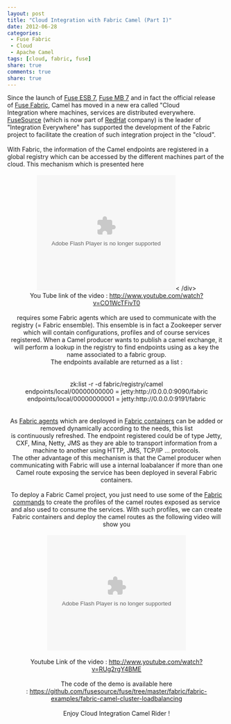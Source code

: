 ```yaml
---
layout: post
title: "Cloud Integration with Fabric Camel (Part I)"
date: 2012-06-28
categories:
 - Fuse Fabric
 - Cloud
 - Apache Camel
tags: [cloud, fabric, fuse]
share: true
comments: true
share: true
---
```


<div class='post'>
Since the launch of <a href="http://fusesource.com/products/fuse-esb-enterprise/" target="_blank">Fuse ESB 7</a>, <a href="http://fusesource.com/products/fuse-mq-enterprise/" target="_blank">Fuse MB 7</a>
 and in fact the official release of&nbsp;<a href="http://fuse.fusesource.org/fabric/download.html" target="_blank">Fuse Fabric</a>, Camel has moved in a new era called "Cloud Integration&nbsp;where machines,
  services are distributed everywhere.<br /><a href="http://www.fusesource.com/" target="_blank">FuseSource</a>&nbsp;(which is now part of <a href="http://www.redhat.com/" target="_blank">RedHat</a> company)
   is the leader of "Integration Everywhere" has supported the development of the Fabric project to facilitate the creation of such integration project in the "cloud".<br /><br />
   With Fabric, the information of the Camel endpoints are registered in a global registry which can be accessed by the different machines part of the cloud.
   This mechanism which is presented here<br /><br />
   <div class="separator" style="clear: both; text-align: center;"><object width="320" height="266" class="BLOG_video_class" id="BLOG_video-17c3ad9608687d75" classid="clsid:D27CDB6E-AE6D-11cf-96B8-444553540000" codebase="http://download.macromedia.com/pub/shockwave/cabs/flash/swflash.cab#version=6,0,40,0">
   <param name="movie" value="//www.youtube.com/get_player">
   <param name="bgcolor" value="#FFFFFF">
   <param name="allowfullscreen" value="true">
   <param name="flashvars" value="flvurl=http://redirector.googlevideo.com/videoplayback?id%3D17c3ad9608687d75%26itag%3D5%26source%3Dblogger%26app%3Dblogger%26cmo%3Dsensitive_content%253Dyes%26ip%3D0.0.0.0%26ipbits%3D0%26expire%3D1380471702%26sparams%3Did,itag,source,ip,ipbits,expire%26signature%3D8BDF83DA94DB5455AAC0B0431AEFD7FA00C619CF.A8D8C878CA6078820AFCEA3967C7598C307DEA42%26key%3Dck2&amp;iurl=http://video.google.com/ThumbnailServer2?app%3Dblogger%26contentid%3D17c3ad9608687d75%26offsetms%3D5000%26itag%3Dw160%26sigh%3DsPqzA4NdAE8ESIBjpYmAnZwqLbM&amp;autoplay=0&amp;ps=blogger"><embed src="//www.youtube.com/get_player" type="application/x-shockwave-flash" width="320" height="266" bgcolor="#FFFFFF" flashvars="flvurl=http://redirector.googlevideo.com/videoplayback?id%3D17c3ad9608687d75%26itag%3D5%26source%3Dblogger%26app%3Dblogger%26cmo%3Dsensitive_content%253Dyes%26ip%3D0.0.0.0%26ipbits%3D0%26expire%3D1380471702%26sparams%3Did,itag,source,ip,ipbits,expire%26signature%3D8BDF83DA94DB5455AAC0B0431AEFD7FA00C619CF.A8D8C878CA6078820AFCEA3967C7598C307DEA42%26key%3Dck2&iurl=http://video.google.com/ThumbnailServer2?app%3Dblogger%26contentid%3D17c3ad9608687d75%26offsetms%3D5000%26itag%3Dw160%26sigh%3DsPqzA4NdAE8ESIBjpYmAnZwqLbM&autoplay=0&ps=blogger" allowFullScreen="true" /></object><
   /div><br />
   You Tube link of the video :&nbsp;<a href="http://www.youtube.com/watch?v=CO1WcTFivT0">http://www.youtube.com/watch?v=CO1WcTFivT0</a><br /><br />requires some Fabric agents which are used to communicate
    with the registry (= Fabric ensemble). This ensemble is in fact a Zookeeper server which will contain configurations, profiles and of course services registered. When a Camel producer wants to
     publish a camel exchange, it will perform a lookup in the registry to find endpoints using as a key the name associated to a fabric group.<br />
     The endpoints available are returned as a list :<br />
     <br />
     <br />zk:list -r -d fabric/registry/camel<br />endpoints/local/00000000000 = jetty:http://0.0.0.0:9090/fabric<br />endpoints/local/00000000001 = jetty:http://0.0.0.0:9191/fabric
     <br /><br /><br />
     As <a href="http://fuse.fusesource.org/fabric/docs/fabric-agent.html" target="_blank">Fabric agents</a> which are deployed in <a href="http://fuse.fusesource.org/fabric/docs/fabric-cloud-containers.html" target="_blank">Fabric containers</a>
      can be added or removed dynamically according to the needs, this list is&nbsp;continuously&nbsp;refreshed. The endpoint registered could be of type Jetty, CXF, Mina, Netty, JMS as they are able to transport information from a machine to another using HTTP, JMS, TCP/IP ... protocols.<br />
      The other advantage of this mechanism is that the Camel producer when communicating with Fabric will use a internal loabalancer if more than one Camel route exposing the service has been deployed in several Fabric containers.<br /><br />To deploy a Fabric Camel project,
       you just need to use some of the <a href="http://fuse.fusesource.org/fabric/docs/commands/commands.html" target="_blank">Fabric commands</a> to create the profiles of the camel routes exposed as service and also used to consume the services.
       With such profiles, we can create Fabric containers and deploy the camel routes as the following video will show you<br /><br /><div class="separator" style="clear: both; text-align: center;">
       <object width="320" height="266" class="BLOG_video_class" id="BLOG_video-ec547792c86cc7ac" classid="clsid:D27CDB6E-AE6D-11cf-96B8-444553540000" codebase="http://download.macromedia.com/pub/shockwave/cabs/flash/swflash.cab#version=6,0,40,0">
       <param name="movie" value="//www.youtube.com/get_player"><param name="bgcolor" value="#FFFFFF">
       <param name="allowfullscreen" value="true">
       <param name="flashvars" value="flvurl=http://redirector.googlevideo.com/videoplayback?id%3Dec547792c86cc7ac%26itag%3D5%26source%3Dblogger%26app%3Dblogger%26cmo%3Dsensitive_content%253Dyes%26ip%3D0.0.0.0%26ipbits%3D0%26expire%3D1380471702%26sparams%3Did,itag,source,ip,ipbits,expire%26signature%3D753800916D774327F39DDA0FAF0E75137CB3E85F.A923FB83EFFA80F15A72B5728FDDE26E19241F%26key%3Dck2&amp;iurl=http://video.google.com/ThumbnailServer2?app%3Dblogger%26contentid%3Dec547792c86cc7ac%26offsetms%3D5000%26itag%3Dw160%26sigh%3DKWQXCRxEjnKMKDumBUkF39xprmE&amp;autoplay=0&amp;ps=blogger"><embed src="//www.youtube.com/get_player" type="application/x-shockwave-flash" width="320" height="266" bgcolor="#FFFFFF" flashvars="flvurl=http://redirector.googlevideo.com/videoplayback?id%3Dec547792c86cc7ac%26itag%3D5%26source%3Dblogger%26app%3Dblogger%26cmo%3Dsensitive_content%253Dyes%26ip%3D0.0.0.0%26ipbits%3D0%26expire%3D1380471702%26sparams%3Did,itag,source,ip,ipbits,expire%26signature%3D753800916D774327F39DDA0FAF0E75137CB3E85F.A923FB83EFFA80F15A72B5728FDDE26E19241F%26key%3Dck2&iurl=http://video.google.com/ThumbnailServer2?app%3Dblogger%26contentid%3Dec547792c86cc7ac%26offsetms%3D5000%26itag%3Dw160%26sigh%3DKWQXCRxEjnKMKDumBUkF39xprmE&autoplay=0&ps=blogger" allowFullScreen="true" /></object>
       </div><br />
       Youtube Link of the video :&nbsp;<a href="http://www.youtube.com/watch?v=RUg2rgY4BME">http://www.youtube.com/watch?v=RUg2rgY4BME</a><br /><br />The code of the demo is available here :&nbsp;<a href="https://github.com/fusesource/fuse/tree/master/fabric/fabric-examples/fabric-camel-cluster-loadbalancing">https://github.com/fusesource/fuse/tree/master/fabric/fabric-examples/fabric-camel-cluster-loadbalancing</a>
       <br /><br />
       Enjoy Cloud Integration Camel Rider !<br /><br /></div>
